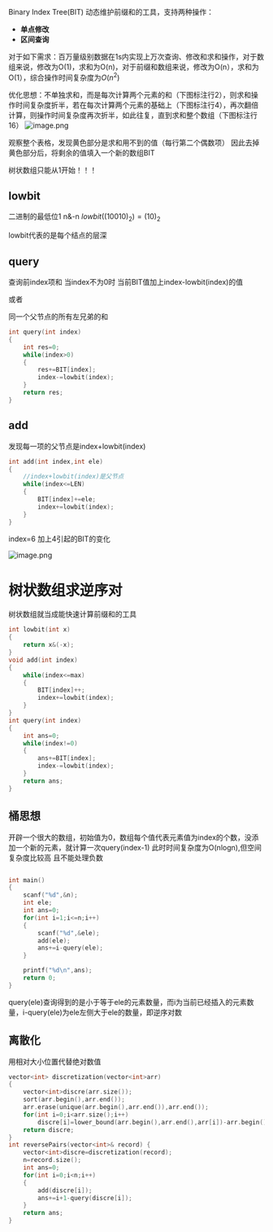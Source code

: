 Binary Index Tree(BIT)
动态维护前缀和的工具，支持两种操作：
- **单点修改**
- **区间查询**

对于如下需求：百万量级别数据在1s内实现上万次查询、修改和求和操作，对于数组来说，修改为O(1)，求和为O(n)，对于前缀和数组来说，修改为O(n），求和为O(1），综合操作时间复杂度为$O(n^2)$ 

优化思想：不单独求和，而是每次计算两个元素的和（下图标注行2），则求和操作时间复杂度折半，若在每次计算两个元素的基础上（下图标注行4），再次翻倍计算，则操作时间复杂度再次折半，如此往复，直到求和整个数组（下图标注行16）
![image.png](https://yaaame-1317851743.cos.ap-beijing.myqcloud.com/20240304230537.png)

观察整个表格，发现黄色部分是求和用不到的值（每行第二个偶数项）
因此去掉黄色部分后，将剩余的值填入一个新的数组BIT

树状数组只能从1开始！！！

## lowbit



二进制的最低位1
n&-n
$lowbit((10010)_2)=(10)_2$

lowbit代表的是每个结点的层深
## query

查询前index项和
当index不为0时
当前BIT值加上index-lowbit(index)的值

或者

同一个父节点的所有左兄弟的和
```c
int query(int index)
{
    int res=0;
    while(index>0)
    {
        res+=BIT[index];
        index-=lowbit(index);
    }
    return res;
}
```

## add

发现每一项的父节点是index+lowbit(index)
```c
int add(int index,int ele)
{
    //index+lowbit(index)是父节点
    while(index<=LEN)
    {
        BIT[index]+=ele;
        index+=lowbit(index);
    }
}
```
index=6 加上4引起的BIT的变化

![image.png](https://yaaame-1317851743.cos.ap-beijing.myqcloud.com/20240304235548.png)

# 树状数组求逆序对

树状数组就当成能快速计算前缀和的工具
```c
int lowbit(int x)  
{  
    return x&(-x);  
}  
void add(int index)
{
    while(index<=max)
    {
        BIT[index]++;
        index+=lowbit(index);
    }
}
int query(int index)
{
    int ans=0;
    while(index!=0)
    {
        ans+=BIT[index];
        index-=lowbit(index);
    }
    return ans;
}
```

## 桶思想

开辟一个很大的数组，初始值为0，数组每个值代表元素值为index的个数，没添加一个新的元素，就计算一次query(index-1)
此时时间复杂度为O(nlogn),但空间复杂度比较高
且不能处理负数
```c

int main()
{
    scanf("%d",&n);
    int ele;
    int ans=0;
    for(int i=1;i<=n;i++)
    {
        scanf("%d",&ele);
        add(ele);
        ans+=i-query(ele);
    }

    printf("%d\n",ans);
    return 0;
}
```
query(ele)查询得到的是小于等于ele的元素数量，而i为当前已经插入的元素数量，i-query(ele)为ele左侧大于ele的数量，即逆序对数

## 离散化

用相对大小位置代替绝对数值

```cpp
vector<int> discretization(vector<int>arr)  
{  
    vector<int>discre(arr.size());  
    sort(arr.begin(),arr.end());  
    arr.erase(unique(arr.begin(),arr.end()),arr.end());  
    for(int i=0;i<arr.size();i++)  
        discre[i]=lower_bound(arr.begin(),arr.end(),arr[i])-arr.begin()+1;  
    return discre;  
}  
int reversePairs(vector<int>& record) {  
    vector<int>discre=discretization(record);  
    n=record.size();  
    int ans=0;  
    for(int i=0;i<n;i++)   
    {  
        add(discre[i]); 
        ans+=i+1-query(discre[i]);  
    }  
    return ans;  
}
```
